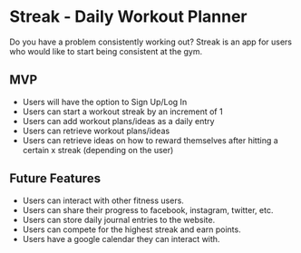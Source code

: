 # Streak - Daily Workout Planner

Do you have a problem consistently working out? Streak is an app for users who would like to start being consistent at the gym. 

## MVP

* Users will have the option to Sign Up/Log In
* Users can start a workout streak by an increment of 1
* Users can add workout plans/ideas as a daily entry
* Users can retrieve workout plans/ideas 
* Users can retrieve ideas on how to reward themselves after hitting a certain x streak (depending on the user)

## Future Features

* Users can interact with other fitness users.
* Users can share their progress to facebook, instagram, twitter, etc.
* Users can store daily journal entries to the website.
* Users can compete for the highest streak and earn points.
* Users have a google calendar they can interact with.



